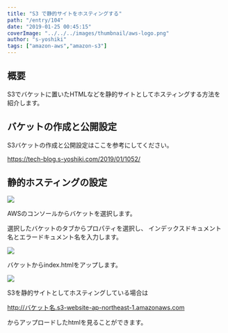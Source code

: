 ```yaml
---
title: "S3 で静的サイトをホスティングする"
path: "/entry/104"
date: "2019-01-25 00:45:15"
coverImage: "../../../images/thumbnail/aws-logo.png"
author: "s-yoshiki"
tags: ["amazon-aws","amazon-s3"]
---
```


## 概要

S3でバケットに置いたHTMLなどを静的サイトとしてホスティングする方法を紹介します。

## バケットの作成と公開設定

S3バケットの作成と公開設定はここを参考にしてください。

<a href="https://tech-blog.s-yoshiki.com/2019/01/1052/">https://tech-blog.s-yoshiki.com/2019/01/1052/</a>

## 静的ホスティングの設定

<a href="https://images-tech-blog.s-yoshiki.com/img/2019/01/201901242331_f9jLMz.jpg"><img src="https://images-tech-blog.s-yoshiki.com/img/2019/01/201901242331_f9jLMz.jpg"></a>

AWSのコンソールからバケットを選択します。

選択したバケットのタブからプロパティを選択し、
インデックスドキュメント名とエラードキュメント名を入力します。

<a href="https://images-tech-blog.s-yoshiki.com/img/2019/01/201901250025_4fg29z.jpg">
<img src="https://images-tech-blog.s-yoshiki.com/img/2019/01/201901250025_4fg29z.jpg"></a>

バケットからindex.htmlをアップします。

<a href="https://images-tech-blog.s-yoshiki.com/img/2019/01/201901250025_fhwuio.jpg"><img src="https://images-tech-blog.s-yoshiki.com/img/2019/01/201901250025_fhwuio.jpg"></a>

S3を静的サイトとしてホスティングしている場合は

http://バケット名.s3-website-ap-northeast-1.amazonaws.com

からアップロードしたhtmlを見ることができます。